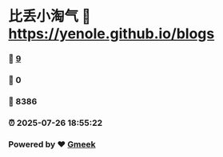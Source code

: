 # 比丢小淘气 :link: https://yenole.github.io/blogs 
### :page_facing_up: [9](https://yenole.github.io/blogs/tag.html) 
### :speech_balloon: 0 
### :hibiscus: 8386 
### :alarm_clock: 2025-07-26 18:55:22 
### Powered by :heart: [Gmeek](https://github.com/Meekdai/Gmeek)
